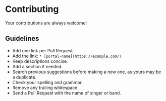 # Contributing

Your contributions are always welcome!

## Guidelines

- Add one link per Pull Request.
- Add the link: `* [portal-name](https://example.com/)`
- Keep descriptions concise.
- Add a section if needed.
- Search previous suggestions before making a new one, as yours may be a duplicate.
- Check your spelling and grammar.
- Remove any trailing whitespace.
- Send a Pull Request with the name of singer or band.
